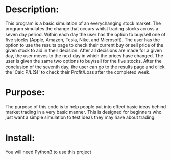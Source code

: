 # Description:
This program is a basic simulation of an everychanging stock market. The program simulates the change that occurs whilst trading stocks across a seven day period. Within each day the user has the option to buy/sell one of five stocks (Apple, Amazon, Tesla, Nike, and Microsoft). The user has the option to use the results page to check their current buy or sell price of the given stock to aid in their decision. After all decisions are made for a given day, the user moves to the next day in which the prices have changed. The user is given the same two options to buy/sell for the five stocks. After the conclusion of the seventh day, the user can go to the results page and click the 'Calc P/L($)' to check their Profit/Loss after the completed week. 

# Purpose:
The purpose of this code is to help people put into effect basic ideas behind market trading in a very basic manner. This is designed for beginners who just want a simple simulation to test ideas they may have about trading.

# Install:
You will need Python3 to use this project
